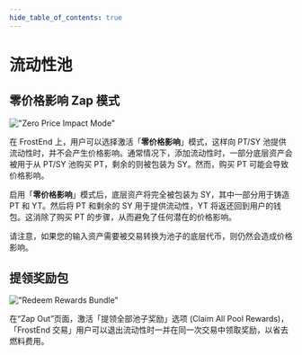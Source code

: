 ```yaml
---
hide_table_of_contents: true
---
```


# 流动性池

## 零价格影响 Zap 模式

!["Zero Price Impact Mode"](/img/AppGuide/zero-price-impact-mode.png "Zero Price Impact Mode")

在 FrostEnd 上，用户可以选择激活「**零价格影响**」模式，这样向 PT/SY 池提供流动性时，并不会产生价格影响。通常情况下，添加流动性时，一部分底层资产会被用于从 PT/SY 池购买 PT，剩余的则被包装为 SY。然而，购买 PT 可能会导致价格影响。

启用「**零价格影响**」模式后，底层资产将完全被包装为 SY，其中一部分用于铸造 PT 和 YT。然后将 PT 和剩余的 SY 用于提供流动性，YT 将返还回到用户的钱包。这消除了购买 PT 的步骤，从而避免了任何潜在的价格影响。

请注意，如果您的输入资产需要被交易转换为池子的底层代币，则仍然会造成价格影响。


## 提领奖励包

!["Redeem Rewards Bundle"](/img/AppGuide/redeem-rewards-bundle.png "Redeem Rewards Bundle")

在“Zap Out”页面，激活「提领全部池子奖励」选项 (Claim All Pool Rewards)，「FrostEnd 交易」用户可以退出流动性时一并在同一次交易中领取奖励，以省去燃料费用。
